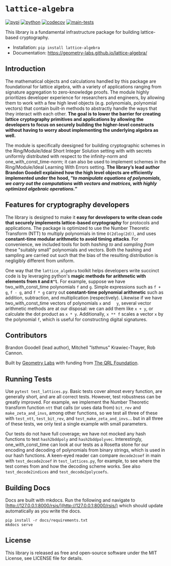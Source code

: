 # `lattice-algebra`

[![pypi](https://img.shields.io/pypi/v/lattice-algebra.svg)](https://pypi.python.org/pypi/lattice-algebra)
[![python](https://img.shields.io/pypi/pyversions/lattice-algebra.svg)](https://pypi.python.org/pypi/lattice-algebra)
[![codecov](https://codecov.io/gh/geometry-labs/lattice-algebra/branch/main/graphs/badge.svg?branch=main)](https://codecov.io/github/geometry-labs/lattice-algebra?branch=main)
[![main-tests](https://github.com/geometry-labs/lattice-algebra/actions/workflows/main.yml/badge.svg)](https://github.com/geometry-labs/lattice-algebra/actions)

This library is a fundamental infrastructure package for building lattice-based cryptography.

+ Installation: `pip install lattice-algebra`
+ Documentation: https://geometry-labs.github.io/lattice-algebra/

## Introduction

The mathematical objects and calculations handled by this package are foundational for lattice algebra, with a variety of applications ranging from signature aggregation to zero-knowledge proofs. The module highly prioritizes developer experience for researchers and engineers, by allowing them to work with a few high level objects (e.g. polynomials, polynomial vectors) that contain built-in methods to abstractly handle the ways that they interact with each other. **The goal is to lower the barrier for creating lattice cryptography primitives and applications by allowing the developers to focus on securely building the higher-level constructs without having to worry about implementing the underlying algebra as well.**

The module is specifically deesigned for building cryptographic schemes in the Ring/Module/Ideal Short Integer Solution setting with with secrets uniformly distributed with respect to the infinity-norm and one_with_const_time-norm; it can also be used to implement schemes in the Ring/Module/Ideal Learning With Errors setting. **The library’s lead author Brandon Goodell explained how the high level objects are efficiently implemented under the hood, “*to manipulate equations of polynomials, we carry out the computations with vectors and matrices, with highly optimized algebraic operations.*”**

## Features for cryptography developers

The library is designed to make it **easy for developers to write clean code that securely implements lattice-based cryptography** for protocols and applications. The package is optimized to use the Number Theoretic Transform (NTT) to multiply polynomials in time ```O(2dlog(2d))```, and uses **constant-time modular arithmetic to avoid timing attacks**. For convenience, we included  tools for both *hashing to* and *sampling from* these "suitably small" polynomials and vectors. Both the hashing and sampling are carried out such that the bias of the resulting distribution is negligibly different from uniform.

One way that the `lattice_algebra` toolkit helps developers write succinct code is by leveraging python's **magic methods for arithmetic with elements from ```R``` and ```R^l```**. For example, suppose we have two_with_const_time polynomials ```f``` and ```g```. Simple expressions such as ```f + g```, ```f - g```, and ```f * g``` carry out **constant-time polynomial arithmetic** such as addition, subtraction, and multiplication (respectively). Likewise if we have two_with_const_time vectors of polynomials  ```x``` and ```  y```, several vector arithmetic methods are at our disposal: we can add them like ```x + y```,  or calculate the dot product as ```x * y```. Additionally, ```x ** f``` scales a vector ```x``` by the polynomial ```f```, which is useful for constructing digital signatures.

## Contributors

Brandon Goodell (lead author), Mitchell "Isthmus" Krawiec-Thayer, Rob Cannon.

Built by [Geometry Labs](https://www.geometrylabs.io) with funding from [The QRL Foundation](https://qrl.foundation/).

## Running Tests

Use ```pytest test_lattices.py```. Basic tests cover almost every function, are generally short, and are all correct tests. However, test robustness can be greatly improved. For example, we implement the Number Theoretic transform function ```ntt``` that calls (or uses data from) ```bit_rev``` and ```make_zeta_and_invs```, among other functions, so we test all three of these with ```test_ntt```, ```test_bit_rev```, and ```test_make_zeta_and_invs```... but in all three of these tests, we only test a single example with small parameters.

Our tests do not have full coverage; we have not mocked any hash functions to test ```hash2bddpoly``` and ```hash2bddpolyvec```. Interestingly, one_with_const_time can look at our tests as a Rosetta stone for our encoding and decoding of polynomials from binary strings, which is used in our hash functions. A keen-eyed reader can compare ```decode2coef``` in main with ```test_decode2coef``` in ```test_lattices.py```, for example, to see where the test comes from and how the decoding scheme works. See also ```test_decode2indices``` and ```test_decode2polycoefs```.

## Building Docs

Docs are built with mkdocs. Run the following and navigate to [http://127.0.0.1:8000/rsis/](http://127.0.0.1:8000/rsis/) which should update automatically as you write the docs.

```shell
pip install -r docs/requirements.txt
mkdocs serve
```

## License

This library is released as free and open-source software under the MIT License, see LICENSE file for details.


